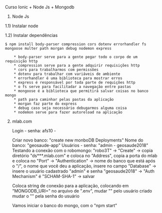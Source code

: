 Curso Ionic + Node Js + Mongodb


1) Node Js

1.1) Instalar node 

1.2) Instalar dependências

	$ npm install body-parser compression cors dotenv errorhandler fs mongoose multer path morgan debug nodemon express
	
		* body-parser serve para a gente pegar todo o corpo de um requisição http
		* compression serve para a gente adquirir requisições http 
		* cors para trabalharmos com permissões
		* dotenv para trabalhar com variáveis de ambiente
		* errorhandler é uma biblioteca para mostrar erros
		* express é responsável por toda parte de requições http
		* o fs serve para facilitadar a navegação entre pastas
		* mongoose é a biblioteca que permitirá salvar coisas no banco mongo
		* path para caminhar pelas pastas da aplicação
		* morgan faz parte do express
		* debug caso seja necessário debugarmos alguma coisa
		* nodemon serve para fazer autoreload na aplicação
		

2) mlab.com
		
	Login - senha: afs10 - 

	Criar novo banco: "create new monboDB Deployments"
	Nome do banco: "geosaude-app"
	Usuários - senha: "admin - geosaude2018"
	Testando a conexão com o robomongo: "robo3T" -> "Create" -> copia diretório "ds***.mlab.com" e coloca no "Address", copia a porta
		do mlab e coloca no "Port" -> "Authentication" -> nome do banco que está após o "/", o nome que você deu a aplicação, insere
		no campo "Database" -> insere o usuário cadastrado "admin" e senha "geosaude2018" -> "Auth Mechanism" é "SCHAM-SHA-1" -> salvar 
		
	Coloca string de conexão para a aplicação, colocando em "MONGODB_URI=" no arquivo de ".env", mudar "<dbuser>" pelo usuário criado
		mudar o "<password>" pela senha do usuário 
		
	Vamos iniciar o banco do mongo, com o "npm start"